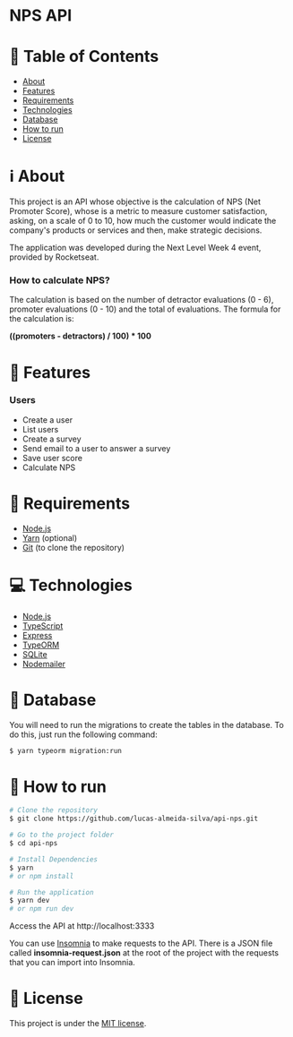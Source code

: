 # NPS API

# :page_with_curl: Table of Contents

* [About](#information_source-about)
* [Features](#rocket-features)
* [Requirements](#page_with_curl-requirements)
* [Technologies](#computer-technologies)
* [Database](#floppy_disk-databases)
* [How to run](#seedling-how-to-run)
* [License](#pencil-license)

# :information_source: About

This project is an API whose objective is the calculation of NPS (Net Promoter Score), whose is a metric to measure customer satisfaction, asking,
on a scale of 0 to 10, how much the customer would indicate the company's products or services and then, make strategic decisions.

The application was developed during the Next Level Week 4 event, provided by Rocketseat.

### How to calculate NPS?

The calculation is based on the number of detractor evaluations (0 - 6), promoter evaluations (0 - 10) and the total of evaluations.
The formula for the calculation is:

**((promoters - detractors) / 100) * 100**

# :rocket: Features

### Users

- Create a user
- List users
- Create a survey
- Send email to a user to answer a survey
- Save user score
- Calculate NPS

# :page_with_curl: Requirements

- [Node.js](https://nodejs.org/)
- [Yarn](https://yarnpkg.com/) (optional)
- [Git](https://git-scm.com/) (to clone the repository)

# :computer: Technologies

- [Node.js](https://nodejs.org/)
- [TypeScript](https://www.typescriptlang.org/)
- [Express](https://expressjs.com/pt-br/)
- [TypeORM](https://typeorm.io/#/)
- [SQLite](https://www.sqlite.org/index.html)
- [Nodemailer](https://nodemailer.com/about/)

# :floppy_disk: Database

You will need to run the migrations to create the tables in the database. To do this, just run the following command:

```bash
$ yarn typeorm migration:run
```

# :seedling: How to run

```bash
# Clone the repository
$ git clone https://github.com/lucas-almeida-silva/api-nps.git

# Go to the project folder
$ cd api-nps

# Install Dependencies
$ yarn
# or npm install

# Run the application
$ yarn dev
# or npm run dev
```
Access the API at http://localhost:3333

You can use [Insomnia](https://insomnia.rest/download/core/) to make requests to the API. There is a JSON file called **insomnia-request.json** 
at the root of the project with the requests that you can import into Insomnia.

# :pencil: License

This project is under the [MIT license](LICENSE).
